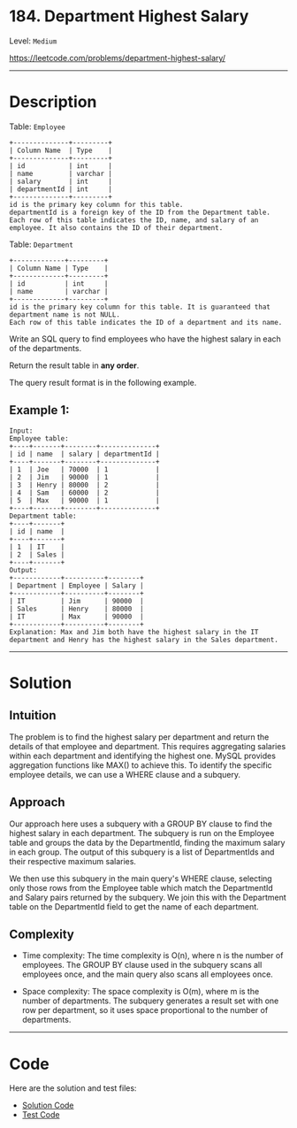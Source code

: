 # 184. Department Highest Salary

Level: `Medium`

https://leetcode.com/problems/department-highest-salary/

---

# Description

Table: `Employee`

    +--------------+---------+
    | Column Name  | Type    |
    +--------------+---------+
    | id           | int     |
    | name         | varchar |
    | salary       | int     |
    | departmentId | int     |
    +--------------+---------+
    id is the primary key column for this table.
    departmentId is a foreign key of the ID from the Department table.
    Each row of this table indicates the ID, name, and salary of an employee. It also contains the ID of their department.


Table: `Department`

    +-------------+---------+
    | Column Name | Type    |
    +-------------+---------+
    | id          | int     |
    | name        | varchar |
    +-------------+---------+
    id is the primary key column for this table. It is guaranteed that department name is not NULL.
    Each row of this table indicates the ID of a department and its name.


Write an SQL query to find employees who have the highest salary in each of the departments.

Return the result table in **any order**.

The query result format is in the following example.

## Example 1:

    Input:
    Employee table:
    +----+-------+--------+--------------+
    | id | name  | salary | departmentId |
    +----+-------+--------+--------------+
    | 1  | Joe   | 70000  | 1            |
    | 2  | Jim   | 90000  | 1            |
    | 3  | Henry | 80000  | 2            |
    | 4  | Sam   | 60000  | 2            |
    | 5  | Max   | 90000  | 1            |
    +----+-------+--------+--------------+
    Department table:
    +----+-------+
    | id | name  |
    +----+-------+
    | 1  | IT    |
    | 2  | Sales |
    +----+-------+
    Output:
    +------------+----------+--------+
    | Department | Employee | Salary |
    +------------+----------+--------+
    | IT         | Jim      | 90000  |
    | Sales      | Henry    | 80000  |
    | IT         | Max      | 90000  |
    +------------+----------+--------+
    Explanation: Max and Jim both have the highest salary in the IT department and Henry has the highest salary in the Sales department.

---

# Solution

## Intuition
The problem is to find the highest salary per department and return the details of that employee and department. This requires aggregating salaries within each department and identifying the highest one. MySQL provides aggregation functions like MAX() to achieve this. To identify the specific employee details, we can use a WHERE clause and a subquery.

## Approach
Our approach here uses a subquery with a GROUP BY clause to find the highest salary in each department. The subquery is run on the Employee table and groups the data by the DepartmentId, finding the maximum salary in each group. The output of this subquery is a list of DepartmentIds and their respective maximum salaries.

We then use this subquery in the main query's WHERE clause, selecting only those rows from the Employee table which match the DepartmentId and Salary pairs returned by the subquery. We join this with the Department table on the DepartmentId field to get the name of each department.

## Complexity
- Time complexity:
  The time complexity is O(n), where n is the number of employees. The GROUP BY clause used in the subquery scans all employees once, and the main query also scans all employees once.

- Space complexity:
  The space complexity is O(m), where m is the number of departments. The subquery generates a result set with one row per department, so it uses space proportional to the number of departments.

---

# Code
Here are the solution and test files:
- [Solution Code](./solution.sql)
- [Test Code](./solution_test.go)